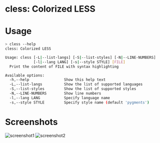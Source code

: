 # cless: Colorized LESS

# Usage

```bash
> cless --help
cless: Colorized LESS

Usage: cless [-L|--list-langs] [-S|--list-styles] [-N|--LINE-NUMBERS]
             [-l|--lang LANG] [-s|--style STYLE] [FILE]
  Print the content of FILE with syntax highlighting

Available options:
  -h,--help                Show this help text
  -L,--list-langs          Show the list of supported languages
  -S,--list-styles         Show the list of supported styles
  -N,--LINE-NUMBERS        Show line numbers
  -l,--lang LANG           Specify language name
  -s,--style STYLE         Specify style name (default 'pygments')
```

# Screenshots

![screenshot1](https://raw.githubusercontent.com/tanakh/cless/master/img/screenshot1.png)
![screenshot2](https://raw.githubusercontent.com/tanakh/cless/master/img/screenshot2.png)

